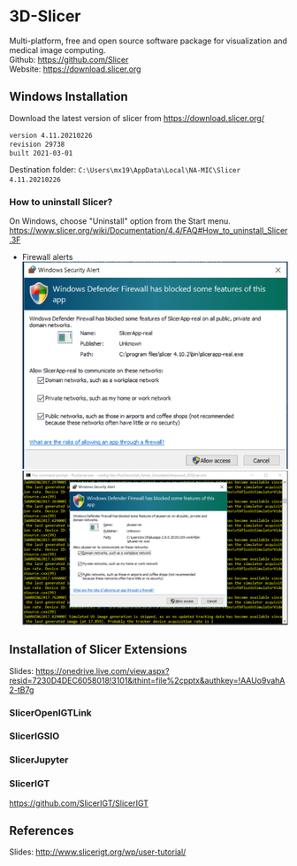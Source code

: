 # 3D-Slicer
Multi-platform, free and open source software package for 
visualization and medical image computing.  
Github: https://github.com/Slicer  
Website: https://download.slicer.org   

## Windows Installation
Download the latest version of slicer from https://download.slicer.org/
```
version 4.11.20210226
revision 29738
built 2021-03-01
``` 
Destination folder: `C:\Users\mx19\AppData\Local\NA-MIC\Slicer 4.11.20210226`

### How to uninstall Slicer?
On Windows, choose "Uninstall" option from the Start menu.
https://www.slicer.org/wiki/Documentation/4.4/FAQ#How_to_uninstall_Slicer.3F 



* Firewall alerts 
![f](figures/firewall-networks-b-3d-slicer.PNG)
![f](figures/firewall-networks-a-3d-slicer.PNG)
## Installation of Slicer Extensions
Slides: https://onedrive.live.com/view.aspx?resid=7230D4DEC6058018!3101&ithint=file%2cpptx&authkey=!AAUo9vahA2-tB7g
### SlicerOpenIGTLink
### SlicerIGSIO
### SlicerJupyter
### SlicerIGT
https://github.com/SlicerIGT/SlicerIGT

## References
Slides: http://www.slicerigt.org/wp/user-tutorial/ 



